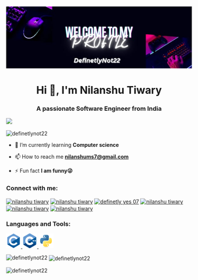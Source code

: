 ![logo](https://github.com/definetlyNot22/definetlyNot22/blob/main/WhatsApp%20Image%202024-12-17%20at%2023.24.53_6955be58.jpg)
<h1 align="center">Hi 👋, I'm Nilanshu Tiwary</h1>
<h3 align="center">A passionate Software Engineer from India</h3>

<img src="https://user-images.githubusercontent.com/74038190/225813708-98b745f2-7d22-48cf-9150-083f1b00d6c9.gif" width="1800">

<p align="left"> <img src="https://komarev.com/ghpvc/?username=definetlynot22&label=Profile%20views&color=0e75b6&style=flat" alt="definetlynot22" /> </p>

- 🌱 I’m currently learning **Computer science**

- 📫 How to reach me **nilanshums7@gmail.com**

- ⚡ Fun fact **I am funny😜**

<h3 align="left">Connect with me:</h3>
<p align="left">
<a href="https://linkedin.com/in/nilanshu tiwary" target="_main"><img align="center" src="https://raw.githubusercontent.com/rahuldkjain/github-profile-readme-generator/master/src/images/icons/Social/linked-in-alt.svg" alt="nilanshu tiwary" height="30" width="40" /></a>
<a href="https://fb.com/nilanshu tiwary" target="blank"><img align="center" src="https://raw.githubusercontent.com/rahuldkjain/github-profile-readme-generator/master/src/images/icons/Social/facebook.svg" alt="nilanshu tiwary" height="30" width="40" /></a>
<a href="https://instagram.com/definetly yes 07" target="blank"><img align="center" src="https://raw.githubusercontent.com/rahuldkjain/github-profile-readme-generator/master/src/images/icons/Social/instagram.svg" alt="definetly yes 07" height="30" width="40" /></a>
<a href="https://www.codechef.com/users/nilanshu tiwary" target="blank"><img align="center" src="https://cdn.jsdelivr.net/npm/simple-icons@3.1.0/icons/codechef.svg" alt="nilanshu tiwary" height="30" width="40" /></a>
<a href="https://www.hackerrank.com/nilanshu tiwary" target="blank"><img align="center" src="https://raw.githubusercontent.com/rahuldkjain/github-profile-readme-generator/master/src/images/icons/Social/hackerrank.svg" alt="nilanshu tiwary" height="30" width="40" /></a>
<a href="https://www.leetcode.com/nilanshu tiwary" target="blank"><img align="center" src="https://raw.githubusercontent.com/rahuldkjain/github-profile-readme-generator/master/src/images/icons/Social/leet-code.svg" alt="nilanshu tiwary" height="30" width="40" /></a>
</p>

<h3 align="left">Languages and Tools:</h3>
<p align="left"> <a href="https://www.cprogramming.com/" target="_blank" rel="noreferrer"> <img src="https://raw.githubusercontent.com/devicons/devicon/master/icons/c/c-original.svg" alt="c" width="40" height="40"/> </a> <a href="https://www.w3schools.com/cpp/" target="_blank" rel="noreferrer"> <img src="https://raw.githubusercontent.com/devicons/devicon/master/icons/cplusplus/cplusplus-original.svg" alt="cplusplus" width="40" height="40"/> </a> <a href="https://www.python.org" target="_blank" rel="noreferrer"> <img src="https://raw.githubusercontent.com/devicons/devicon/master/icons/python/python-original.svg" alt="python" width="40" height="40"/> </a> </p>

<p><img align="left" src="https://github-readme-stats.vercel.app/api/top-langs?username=definetlynot22&show_icons=true&locale=en&layout=compact" alt="definetlynot22" /></p>

<p>&nbsp;<img align="center" src="https://github-readme-stats.vercel.app/api?username=definetlynot22&show_icons=true&locale=en" alt="definetlynot22" /></p>

<p><img align="center" src="https://github-readme-streak-stats.herokuapp.com/?user=definetlynot22&" alt="definetlynot22" /></p>
